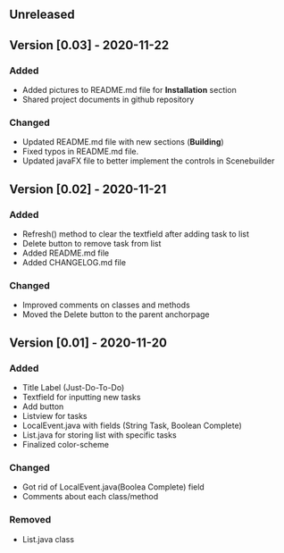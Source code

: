 ## Unreleased

## Version [0.03] - 2020-11-22

### Added
- Added pictures to README.md file for **Installation** section
- Shared project documents in github repository

### Changed
- Updated README.md file with new sections (**Building**)
- Fixed typos in README.md file. 
- Updated javaFX file to better implement the controls in Scenebuilder


## Version [0.02] - 2020-11-21
### Added
- Refresh() method to clear the textfield after adding task to list
- Delete button to remove task from list
- Added README.md file
- Added CHANGELOG.md file

### Changed
- Improved comments on classes and methods
- Moved the Delete button to the parent anchorpage

## Version [0.01] - 2020-11-20
### Added
- Title Label (Just-Do-To-Do)
- Textfield for inputting new tasks
- Add button
- Listview for tasks
- LocalEvent.java with fields (String Task, Boolean Complete)
- List.java for storing list with specific tasks
- Finalized color-scheme

### Changed
- Got rid of LocalEvent.java(Boolea Complete) field
- Comments about each class/method

### Removed
- List.java class
